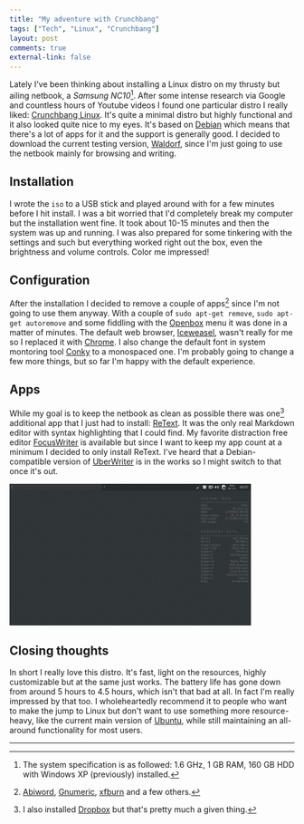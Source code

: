 ```yaml
---
title: "My adventure with Crunchbang"
tags: ["Tech", "Linux", "Crunchbang"]
layout: post
comments: true
external-link: false
---
```


Lately I've been thinking about installing a Linux distro on my thrusty but ailing netbook, a *Samsung NC10*[^20121214-1]. After some intense research via Google and countless hours of Youtube videos I found one particular distro I really liked: [Crunchbang Linux](http://crunchbang.org/ "Crunchbang Linux"). It's quite a minimal distro but highly functional and it also looked quite nice to my eyes. It's based on [Debian](http://www.debian.org/ "Debian") which means that there's a lot of apps for it and the support is generally good. I decided to download the current testing version, [Waldorf](http://crunchbang.org/download/testing "Crunchbang Linux 11 Waldorf"), since I'm just going to use the netbook mainly for browsing and writing.

## Installation

I wrote the `iso` to a USB stick and played around with for a few minutes before I hit install. I was a bit worried that I'd completely break my computer but the installation went fine. It took about 10-15 minutes and then the system was up and running. I was also prepared for some tinkering with the settings and such but everything worked right out the box, even the brightness and volume controls. Color me impressed!

## Configuration

After the installation I decided to remove a couple of apps[^20121214-2] since I'm not going to use them anyway. With a couple of `sudo apt-get remove`, `sudo apt-get autoremove` and some fiddling with the [Openbox](http://openbox.org/ "Openbox") menu it was done in a matter of minutes. The default web browser, [Iceweasel](http://www.geticeweasel.org/ "Iceweasel"), wasn't really for me so I replaced it with [Chrome](www.google.com/chrome/ "Chrome"). I also change the default font in system montoring tool [Conky](http://conky.sourceforge.net/ "Conky") to a monospaced one. I'm probably going to change a few more things, but so far I'm happy with the default experience.

## Apps

While my goal is to keep the netbook as clean as possible there was one[^20121214-3] additional app that I just had to install: [ReText](http://sourceforge.net/p/retext/home/ReText/ "ReText"). It was the only real Markdown editor with syntax highlighting that I could find. My favorite distraction free editor [FocusWriter](http://gottcode.org/focuswriter/ "FocusWriter") is available but since I want to keep my app count at a minimum I decided to only install ReText. I've heard that a Debian-compatible version of [UberWriter](http://uberwriter.wolfvollprecht.de/ "UberWriter") is in the works so I might switch to that once it's out.

![Crunchbang Linux (Waldorf)](/images/blog/2012-12-14-crunchbang-waldorf.png "Crunchbang Linux (Waldorf)")

## Closing thoughts

In short I really love this distro. It's fast, light on the resources, highly customizable but at the same just works. The battery life has gone down from around 5 hours to 4.5 hours, which isn't that bad at all. In fact I'm really impressed by that too. I wholeheartedly recommend it to people who want to make the jump to Linux but don't want to use something more resource-heavy, like the current main version of [Ubuntu](http://www.ubuntu.com/ "Ubuntu"), while still maintaining an all-around functionality for most users.

***

[^20121214-1]: The system specification is as followed: 1.6 GHz, 1 GB RAM, 160 GB HDD with Windows XP (previously) installed.
[^20121214-2]: [Abiword](http://www.abisource.com/ "Abiword"), [Gnumeric](http://projects.gnome.org/gnumeric/ "Gnumeric"), [xfburn](http://goodies.xfce.org/projects/applications/xfburn "xfburn") and a few others.
[^20121214-3]: I also installed [Dropbox](http://dropbox.com/ "Dropbox") but that's pretty much a given thing. 
